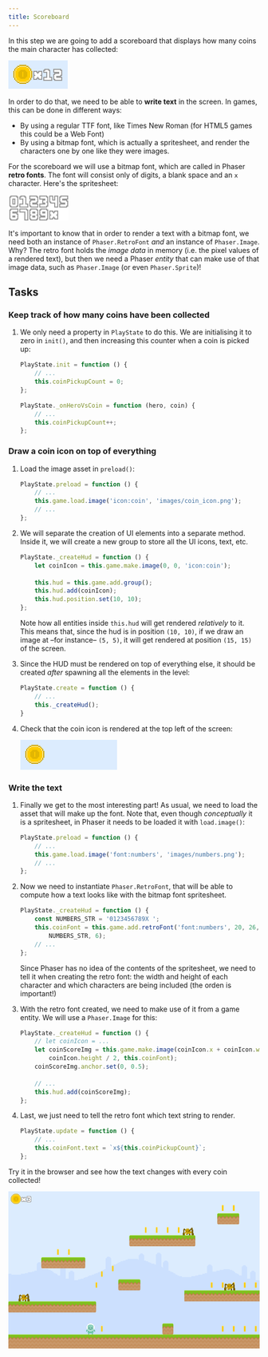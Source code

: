 ```yaml
---
title: Scoreboard
---
```


In this step we are going to add a scoreboard that displays how many coins the main character has collected:

![Coin scoreboard](/assets/platformer/coin_scoreboard.png)

In order to do that, we need to be able to **write text** in the screen. In games, this can be done in different ways:

- By using a regular TTF font, like Times New Roman (for HTML5 games this could be a Web Font)
- By using a bitmap font, which is actually a spritesheet, and render the characters one by one like they were images.

For the scoreboard we will use a bitmap font, which are called in Phaser **retro fonts**. The font will consist only of digits, a blank space and an `x` character. Here's the spritesheet:

![Bitmap font spritesheet](/assets/platformer/bitmap_font_sheet.png)

It's important to know that in order to render a text with a bitmap font, we need both an instance of `Phaser.RetroFont` _and_ an instance of `Phaser.Image`. Why? The retro font holds the _image data_ in memory (i.e. the pixel values of a rendered text), but then we need a Phaser _entity_ that can make use of that image data, such as `Phaser.Image` (or even `Phaser.Sprite`)!


## Tasks

### Keep track of how many coins have been collected

1. We only need a property in `PlayState` to do this. We are initialising it to zero in `init()`, and then increasing this counter when a coin is picked up:

    ```js
    PlayState.init = function () {
        // ...
        this.coinPickupCount = 0;
    };
    ```

    ```js
    PlayState._onHeroVsCoin = function (hero, coin) {
        // ...
        this.coinPickupCount++;
    };
    ```

### Draw a coin icon on top of everything

1. Load the image asset in `preload()`:

    ```js
    PlayState.preload = function () {
        // ...
        this.game.load.image('icon:coin', 'images/coin_icon.png');
        // ...
    };
    ```

1. We will separate the creation of UI elements into a separate method. Inside it, we will create a new group to store all the UI icons, text, etc.

    ```js
    PlayState._createHud = function () {
        let coinIcon = this.game.make.image(0, 0, 'icon:coin');

        this.hud = this.game.add.group();
        this.hud.add(coinIcon);
        this.hud.position.set(10, 10);
    };
    ```

    Note how all entities inside `this.hud` will get rendered _relatively_ to it. This means that, since the hud is in position `(10, 10)`, if we draw an image at –for instance– `(5, 5)`, it will get rendered at position `(15, 15)` of the screen.

1. Since the HUD must be rendered on top of everything else, it should be created _after_ spawning all the elements in the level:

    ```js
    PlayState.create = function () {
        // ...
        this._createHud();
    }
    ```

1. Check that the coin icon is rendered at the top left of the screen:

    ![HUD with coin icon](/assets/platformer/hud_icon_only.png)

### Write the text

1. Finally we get to the most interesting part! As usual, we need to load the asset that will make up the font. Note that, even though _conceptually_ it is a spritesheet, in Phaser it needs to be loaded it with `load.image()`:

    ```js
    PlayState.preload = function () {
        // ...
        this.game.load.image('font:numbers', 'images/numbers.png');
        // ...
    };
    ```

1. Now we need to instantiate `Phaser.RetroFont`, that will be able to compute how a text looks like with the bitmap font spritesheet.

    ```js
    PlayState._createHud = function () {
        const NUMBERS_STR = '0123456789X ';
        this.coinFont = this.game.add.retroFont('font:numbers', 20, 26,
            NUMBERS_STR, 6);
        // ...
    };
    ```

    Since Phaser has no idea of the contents of the spritesheet, we need to tell it when creating the retro font: the width and height of each character and which characters are being included (the orden is important!)

1. With the retro font created, we need to make use of it from a game entity. We will use a `Phaser.Image` for this:

    ```js
    PlayState._createHud = function () {
        // let coinIcon = ...
        let coinScoreImg = this.game.make.image(coinIcon.x + coinIcon.width,
            coinIcon.height / 2, this.coinFont);
        coinScoreImg.anchor.set(0, 0.5);

        // ...
        this.hud.add(coinScoreImg);
    };
    ```

1. Last, we just need to tell the retro font which text string to render.

    ```js
    PlayState.update = function () {
        // ...
        this.coinFont.text = `x${this.coinPickupCount}`;
    };
    ```

Try it in the browser and see how the text changes with every coin collected!

![Level with coin score board](/assets/platformer/level_coin_scoreboard.png)
